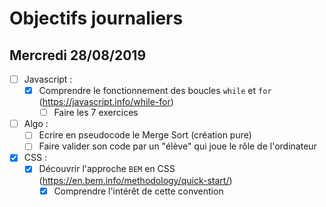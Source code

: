 # Objectifs journaliers

## Mercredi 28/08/2019


* [ ] Javascript :
  * [x] Comprendre le fonctionnement des boucles `while` et `for` (https://javascript.info/while-for)
    * [ ] Faire les 7 exercices

* [ ] Algo : 
  * [ ] Ecrire en pseudocode le Merge Sort (création pure)
  * [ ] Faire valider son code par un "élève" qui joue le rôle de l'ordinateur

* [x] CSS : 
  * [x] Découvrir l'approche `BEM` en CSS (https://en.bem.info/methodology/quick-start/)
    * [x] Comprendre l'intérêt de cette convention
